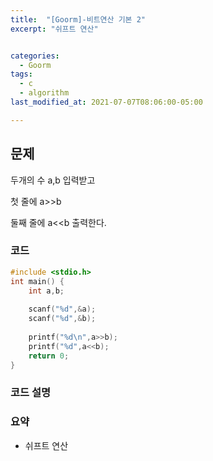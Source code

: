 ```yaml
---
title:  "[Goorm]-비트연산 기본 2"
excerpt: "쉬프트 연산"


categories:
  - Goorm
tags:
  - c
  - algorithm
last_modified_at: 2021-07-07T08:06:00-05:00

---
```


## 문제

두개의 수 a,b 입력받고

첫 줄에 a>>b

둘째 줄에 a<<b 출력한다.


### 코드

```c
#include <stdio.h>
int main() {
	int a,b;
	
	scanf("%d",&a);
	scanf("%d",&b);
	
	printf("%d\n",a>>b);
	printf("%d",a<<b);
	return 0;
}
```

### 코드 설명



### 요약
- 쉬프트 연산
